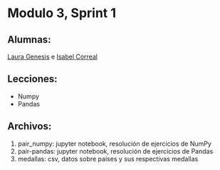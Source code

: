 # Modulo 3, Sprint 1

## Alumnas:
[Laura Genesis](https://github.com/LauraGenesis) e [Isabel Correal](https://github.com/icorreald)

## Lecciones:
- Numpy
- Pandas

## Archivos:
1. pair_numpy: jupyter notebook, resolución de ejercicios de NumPy
2. pair-pandas: jupyter notebook, resolución de ejercicios de Pandas
3. medallas: csv, datos sobre países y sus respectivas medallas
